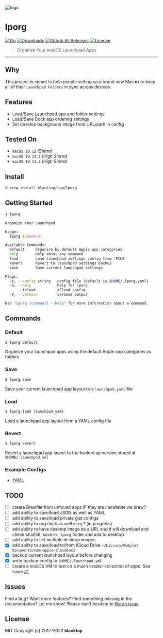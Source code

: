![logo](https://github.com/blacktop/lporg/raw/master/.github/imgs/porg.jpeg)

# lporg

[![Go](https://github.com/blacktop/lporg/workflows/Go/badge.svg?branch=master)](https://github.com/blacktop/lporg/actions)  [![Downloads](https://img.shields.io/github/downloads/blacktop/lporg/total.svg)](https://github.com/blacktop/lporg/releases)  [![Github All Releases](https://img.shields.io/github/release/blacktop/lporg.svg)](https://github.com/blacktop/lporg/releases) [![License](http://img.shields.io/:license-mit-blue.svg)](http://doge.mit-license.org)

> Organize Your macOS Launchpad Apps

---

## Why

This project is meant to help people setting up a brand new Mac **or** to keep all of their `Launchpad Folders` in sync across devices.

## Features

- Load/Save Launchpad app and folder settings
- Load/Save Dock app ordering settings
- Set desktop background image from URL/path in config

## Tested On

- `macOS 10.12` _(Sierra)_
- `macOS 10.13.2` _(High Sierra)_
- `macOS 10.13.3` _(High Sierra)_

## Install

```sh
$ brew install blacktop/tap/lporg
```

## Getting Started

```sh
❯ lporg

Organize Your Launchpad

Usage:
  lporg [command]

Available Commands:
  default     Organize by default Apple app categories
  help        Help about any command
  load        Load launchpad settings config from `FILE`
  revert      Revert to launchpad settings backup
  save        Save current launchpad settings

Flags:
  -c, --config string   config file (default is $HOME/.lporg.yaml)
  -h, --help            help for lporg
      --icloud          iCloud config
  -V, --verbose         verbose output

Use "lporg [command] --help" for more information about a command.
```

## Commands

### Default

```sh
$ lporg default
```

Organize your launchpad apps using the default Apple app categories as folders

### Save

```sh
$ lporg save
```

Save your current launchpad app layout to a `launchpad.yaml` file

### Load

```sh
$ lporg load launchpad.yaml
```

Load a launchpad app layout from a YAML config file

### Revert

```sh
$ lporg revert
```

Revert a launchpad app layout to the backed up version stored at `$HOME/.launchpad.yml`

### Example Configs

- [YAML](https://github.com/blacktop/lporg/blob/master/test/launchpad-test.yaml)

## TODO

- [ ] create Brewfile from unfound apps IF they are installable via brew?
- [ ] add ability to save/load JSON as well as YAML
- [ ] add ability to save/load private gist configs
- [ ] add ability to org dock as well `dorg` ? (in progress)
- [ ] add ability to have desktop image be a URL and it will download and check sha256, save in `.lporg` folder and add to desktop
- [ ] add ability to set multiple desktop images
- [x] add ability to save/load to/from iCloud Drive `~/Library/Mobile\ Documents/com~apple~CloudDocs`
- [x] backup current launchpad layout before changing
- [x] write backup config to `$HOME/.launchpad.yml`
- [ ] create a macOS VM to test on a much crazier collection of apps. See Issue [#1](https://github.com/blacktop/lporg/issues/1)

## Issues

Find a bug? Want more features? Find something missing in the documentation? Let me know! Please don't hesitate to [file an issue](https://github.com/blacktop/lporg/issues/new)

## License

MIT Copyright (c) 2017-2023 **blacktop**
